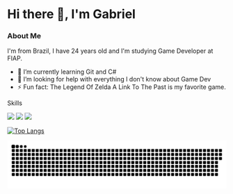 <!-- Title -->
<h1> Hi there 👋, I'm Gabriel </h1>

<!-- About Me Title -->
<h3> About Me </h3>
<!-- About Me Title -->
I'm from Brazil, I have 24 years old and I'm studying Game Developer at FIAP.

- 🌱 I’m currently learning Git and C# 
- 🤔 I’m looking for help with everything I don't know about Game Dev 
- ⚡ Fun fact: The Legend Of Zelda A Link To The Past is my favorite game. 

Skills

<!-- Softwares Badges -->
<div class="Softwares">
  <img src="https://img.shields.io/badge/Unity-595959?logo=unity&logoColor=white&&labelColor=252525&style=for-the-badg" height=25px>
  <img src="https://custom-icon-badges.demolab.com/badge/Maya-39a5cc?logo=autodesk-maya&labelColor=37515B&style=flat" height=25px>
  <img src="https://custom-icon-badges.demolab.com/badge/Fusion-FF6B00.svg?logo=fusion-360&labelColor=5A361E&style=flat" height=25px>
</div>

[![Top Langs](https://github-readme-stats.vercel.app/api/top-langs/?username=DvoraGames&layout=compact&theme=dark#gh-dark-mode-only)](https://github.com/anuraghazra/github-readme-stats)

<picture>
  <source media="(prefers-color-scheme: dark)" srcset="https://github.com/DvoraGames/dvoragames/blob/output/github-snake-dark.svg" />
  <source media="(prefers-color-scheme: light)" srcset="https://github.com/DvoraGames/dvoragames/blob/output/github-snake.svg" />
  <img alt="github-snake" src="github-snake.svg" />
</picture>
